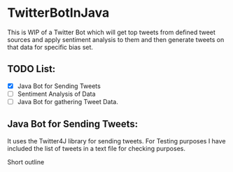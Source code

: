 # TwitterBotInJava
This is WIP of a Twitter Bot which will get top tweets from defined tweet sources and apply sentiment analysis to them and then generate tweets on that data for specific bias set.

## TODO List:
- [x] Java Bot for Sending Tweets
- [ ] Sentiment Analysis of Data
- [ ] Java Bot for gathering Tweet Data.

## Java Bot for Sending Tweets:
It uses the Twitter4J library for sending tweets. For Testing purposes I have included the list of tweets in a text file for checking purposes.



Short outline
